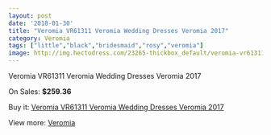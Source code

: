 ```yaml
---
layout: post
date: '2018-01-30'
title: "Veromia VR61311 Veromia Wedding Dresses Veromia 2017"
category: Veromia
tags: ["little","black","bridesmaid","rosy","veromia"]
image: http://img.hectodress.com/23265-thickbox_default/veromia-vr61311-veromia-wedding-dresses-veromia-2013.jpg
---
```

Veromia VR61311 Veromia Wedding Dresses Veromia 2017

On Sales: **$259.36**
<a href="https://www.hectodress.com/veromia/10772-veromia-vr61311-veromia-wedding-dresses-veromia-2013.html"><amp-img layout="responsive" width="600" height="600" src="//img.hectodress.com/23265-thickbox_default/veromia-vr61311-veromia-wedding-dresses-veromia-2013.jpg" alt="Veromia VR61311 Veromia Wedding Dresses Veromia 2017 0" /></a>
<a href="https://www.hectodress.com/veromia/10772-veromia-vr61311-veromia-wedding-dresses-veromia-2013.html"><amp-img layout="responsive" width="600" height="600" src="//img.hectodress.com/23266-thickbox_default/veromia-vr61311-veromia-wedding-dresses-veromia-2013.jpg" alt="Veromia VR61311 Veromia Wedding Dresses Veromia 2017 1" /></a>

Buy it: [Veromia VR61311 Veromia Wedding Dresses Veromia 2017](https://www.hectodress.com/veromia/10772-veromia-vr61311-veromia-wedding-dresses-veromia-2013.html "Veromia VR61311 Veromia Wedding Dresses Veromia 2017")

View more: [Veromia](https://www.hectodress.com/171-veromia "Veromia")